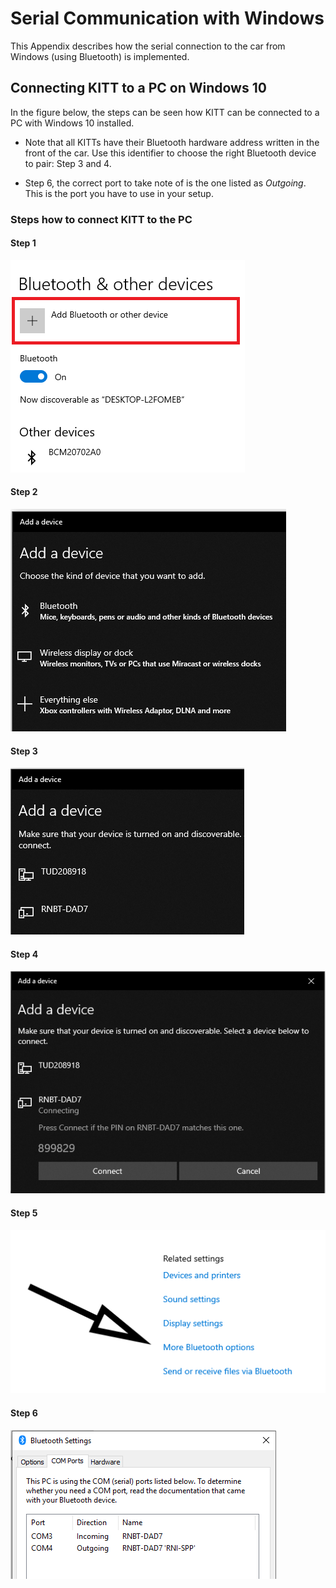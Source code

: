 # Serial Communication with Windows

This Appendix describes how the serial connection to the car from Windows (using Bluetooth) is implemented.

## Connecting KITT to a PC on Windows 10

In the figure below, the steps can be seen how KITT can be connected to a PC with Windows 10 installed. 

- Note that all KITTs have their Bluetooth hardware address written in the front of the car. Use this identifier to choose the right Bluetooth device to pair: Step 3 and 4.

- Step 6, the correct port to take note of is the one listed as *Outgoing*. This is the port you have to use in your setup.

### Steps how to connect KITT to the PC

#### Step 1
![Step 1](Step1.PNG)

#### Step 2
![Step 2](Step2.PNG)

#### Step 3
![Step 3](Step3.PNG)

#### Step 4
![Step 4](Step4.PNG)

#### Step 5
![Step 5](Step6Arrow.PNG)

#### Step 6
![Step 6](Step7.PNG)
